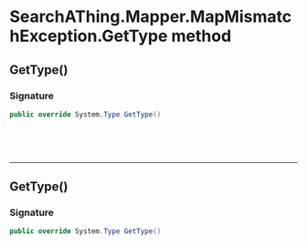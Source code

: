# SearchAThing.Mapper.MapMismatchException.GetType method
## GetType()
### Signature
```csharp
public override System.Type GetType()
```

<p>&nbsp;</p>
<p>&nbsp;</p>
<hr/>

## GetType()
### Signature
```csharp
public override System.Type GetType()
```

